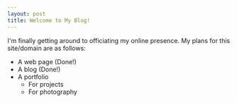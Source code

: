 ```yaml
---
layout: post
title: Welcome to My Blog!
---
```


I'm finally getting around to officiating my online presence. My plans for this site/domain are as follows:

- A web page (Done!)
- A blog (Done!)
- A portfolio
    - For projects
    - For photography
